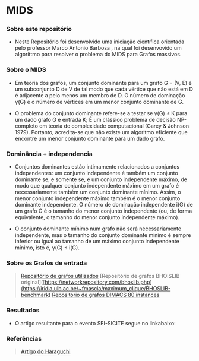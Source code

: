 # MIDS
### Sobre este repositório
- Neste Repositório foi desenvolvido uma iniciação científica orientada pelo professor Marco Antonio Barbosa , na qual foi desenvovido um algoríttmo para resolver o problema do MIDS para Grafos massivos.
### Sobre o MIDS
- Em teoria dos grafos, um conjunto dominante para um grafo G = (V, E) é um subconjunto D de V de tal modo que cada vértice que não está em D é adjacente a pelo menos um membro de D. O número de dominação γ(G) é o número de vértices em um menor conjunto dominante de G.

- O problema do conjunto dominante refere-se a testar se γ(G) ≤ K para um dado grafo G e entrada K; É um clássico problema de decisão NP-completo em teoria de complexidade computacional (Garey & Johnson 1979). Portanto, acredita-se que não existe um algoritmo eficiente que encontre um menor conjunto dominante para um dado grafo.



### Dominância + independencia

- Conjuntos dominantes estão intimamente relacionados a conjuntos independentes: um conjunto independente é também um conjunto dominante se, e somente se, é um conjunto independente máximo, de modo que qualquer conjunto independente máximo em um grafo é necessariamente também um conjunto dominante mínimo. Assim, o menor conjunto independente máximo também é o menor conjunto dominante independente. O número de dominação independente i(G) de um grafo G é o tamanho do menor conjunto independente (ou, de forma equivalente, o tamanho do menor conjunto independente máximo).

- O conjunto dominante mínimo num grafo não será necessariamente independente, mas o tamanho do conjunto dominante mínimo é sempre inferior ou igual ao tamanho de um máximo conjunto independente mínimo, isto é, γ(G) ≤ i(G).

### Sobre os Grafos de entrada

>[Repositório de grafos utilizados](https://networkrepository.com/bhoslib.php)
>[Repositório de grafos BHOISLIB original]([https://networkrepository.com/bhoslib.php](https://iridia.ulb.ac.be/~fmascia/maximum_clique/BHOSLIB-benchmark)
>[Repositório de grafos DIMACS 80 instances](https://www-or.amp.i.kyoto-u.ac.jp/members/haraguchi/minids/) 
  
### Resultados
- O artigo resultante para o evento  SEI-SICITE segue no linkabaixo: 
### Referências
>[Artigo do Haraguchi](https://www-or.amp.i.kyoto-u.ac.jp/members/haraguchi/minids/)

